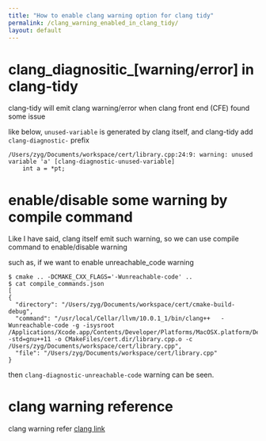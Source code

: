 ```yaml
---
title: "How to enable clang warning option for clang tidy"
permalink: /clang_warning_enabled_in_clang_tidy/
layout: default
---
```


# clang_diagnositic_[warning/error] in clang-tidy


clang-tidy will emit clang warning/error when clang front end (CFE) found some issue

like below,  `unused-variable` is generated by clang itself, and clang-tidy add `clang-diagnostic-` prefix

~~~shell
/Users/zyg/Documents/workspace/cert/library.cpp:24:9: warning: unused variable 'a' [clang-diagnostic-unused-variable]
    int a = *pt;
~~~

# enable/disable some warning by compile command

Like I have said, clang itself emit such warning, so we can use compile command to enable/disable warning

such as, if we want to enable unreachable_code warning

~~~shell
$ cmake .. -DCMAKE_CXX_FLAGS='-Wunreachable-code' ..
$ cat compile_commands.json
[
{
  "directory": "/Users/zyg/Documents/workspace/cert/cmake-build-debug",
  "command": "/usr/local/Cellar/llvm/10.0.1_1/bin/clang++   -Wunreachable-code -g -isysroot /Applications/Xcode.app/Contents/Developer/Platforms/MacOSX.platform/Developer/SDKs/MacOSX10.15.sdk -std=gnu++11 -o CMakeFiles/cert.dir/library.cpp.o -c /Users/zyg/Documents/workspace/cert/library.cpp",
  "file": "/Users/zyg/Documents/workspace/cert/library.cpp"
}
~~~

then `clang-diagnostic-unreachable-code` warning can be seen.

# clang warning reference

clang warning refer [clang link](https://clang.llvm.org/docs/DiagnosticsReference.html)


